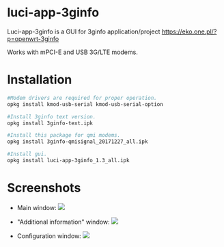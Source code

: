 # luci-app-3ginfo

Luci-app-3ginfo is a GUI for 3ginfo application/project https://eko.one.pl/?p=openwrt-3ginfo

Works with mPCI-E and USB 3G/LTE modems.

# Installation
``` bash
#Modem drivers are required for proper operation.
opkg install kmod-usb-serial kmod-usb-serial-option

#Install 3ginfo text version.
opkg install 3ginfo-text.ipk

#Install this package for qmi modems.
opkg install 3ginfo-qmisignal_20171227_all.ipk

#Install gui.
opkg install luci-app-3ginfo_1.3_all.ipk
```

# Screenshots

- Main window:
![](https://raw.githubusercontent.com/IceG2020/luci-app-3ginfo/master/screen1.PNG)

- "Additional information" window:
![](https://raw.githubusercontent.com/IceG2020/luci-app-3ginfo/master/screen2.PNG)

- Configuration window:
![](https://raw.githubusercontent.com/IceG2020/luci-app-3ginfo/master/screen3.PNG)
